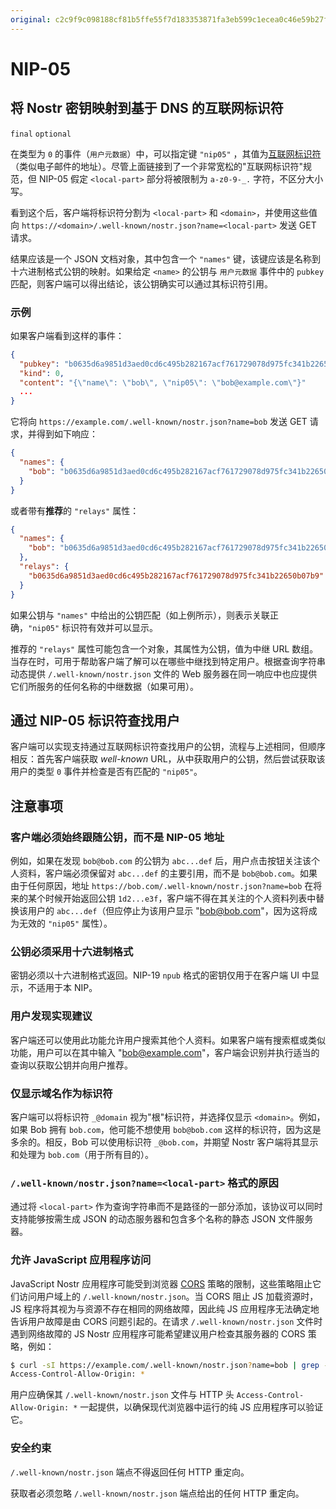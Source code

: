 ```yaml
---
original: c2c9f9c098188cf81b5ffe55f7d183353871fa3eb599c1ecea0c46e59b27fa8e
---
```


NIP-05
======

将 Nostr 密钥映射到基于 DNS 的互联网标识符
----------------------------------------------------

`final` `optional`

在类型为 `0` 的事件（`用户元数据`）中，可以指定键 `"nip05"` ，其值为[互联网标识符](https://datatracker.ietf.org/doc/html/rfc5322#section-3.4.1)（类似电子邮件的地址）。尽管上面链接到了一个非常宽松的"互联网标识符"规范，但 NIP-05 假定 `<local-part>` 部分将被限制为 `a-z0-9-_.` 字符，不区分大小写。

看到这个后，客户端将标识符分割为 `<local-part>` 和 `<domain>`，并使用这些值向 `https://<domain>/.well-known/nostr.json?name=<local-part>` 发送 GET 请求。

结果应该是一个 JSON 文档对象，其中包含一个 `"names"` 键，该键应该是名称到十六进制格式公钥的映射。如果给定 `<name>` 的公钥与 `用户元数据` 事件中的 `pubkey` 匹配，则客户端可以得出结论，该公钥确实可以通过其标识符引用。

### 示例

如果客户端看到这样的事件：

```json
{
  "pubkey": "b0635d6a9851d3aed0cd6c495b282167acf761729078d975fc341b22650b07b9",
  "kind": 0,
  "content": "{\"name\": \"bob\", \"nip05\": \"bob@example.com\"}"
  ...
}
```

它将向 `https://example.com/.well-known/nostr.json?name=bob` 发送 GET 请求，并得到如下响应：

```json
{
  "names": {
    "bob": "b0635d6a9851d3aed0cd6c495b282167acf761729078d975fc341b22650b07b9"
  }
}
````

或者带有**推荐**的 `"relays"` 属性：

```json
{
  "names": {
    "bob": "b0635d6a9851d3aed0cd6c495b282167acf761729078d975fc341b22650b07b9"
  },
  "relays": {
    "b0635d6a9851d3aed0cd6c495b282167acf761729078d975fc341b22650b07b9": [ "wss://relay.example.com", "wss://relay2.example.com" ]
  }
}
````

如果公钥与 `"names"` 中给出的公钥匹配（如上例所示），则表示关联正确，`"nip05"` 标识符有效并可以显示。

推荐的 `"relays"` 属性可能包含一个对象，其属性为公钥，值为中继 URL 数组。当存在时，可用于帮助客户端了解可以在哪些中继找到特定用户。根据查询字符串动态提供 `/.well-known/nostr.json` 文件的 Web 服务器在同一响应中也应提供它们所服务的任何名称的中继数据（如果可用）。

## 通过 NIP-05 标识符查找用户

客户端可以实现支持通过互联网标识符查找用户的公钥，流程与上述相同，但顺序相反：首先客户端获取 _well-known_ URL，从中获取用户的公钥，然后尝试获取该用户的类型 `0` 事件并检查是否有匹配的 `"nip05"`。

## 注意事项

### 客户端必须始终跟随公钥，而不是 NIP-05 地址

例如，如果在发现 `bob@bob.com` 的公钥为 `abc...def` 后，用户点击按钮关注该个人资料，客户端必须保留对 `abc...def` 的主要引用，而不是 `bob@bob.com`。如果由于任何原因，地址 `https://bob.com/.well-known/nostr.json?name=bob` 在将来的某个时候开始返回公钥 `1d2...e3f`，客户端不得在其关注的个人资料列表中替换该用户的 `abc...def`（但应停止为该用户显示 "bob@bob.com"，因为这将成为无效的 `"nip05"` 属性）。

### 公钥必须采用十六进制格式

密钥必须以十六进制格式返回。NIP-19 `npub` 格式的密钥仅用于在客户端 UI 中显示，不适用于本 NIP。

### 用户发现实现建议

客户端还可以使用此功能允许用户搜索其他个人资料。如果客户端有搜索框或类似功能，用户可以在其中输入 "bob@example.com"，客户端会识别并执行适当的查询以获取公钥并向用户推荐。

### 仅显示域名作为标识符

客户端可以将标识符 `_@domain` 视为"根"标识符，并选择仅显示 `<domain>`。例如，如果 Bob 拥有 `bob.com`，他可能不想使用 `bob@bob.com` 这样的标识符，因为这是多余的。相反，Bob 可以使用标识符 `_@bob.com`，并期望 Nostr 客户端将其显示和处理为 `bob.com`（用于所有目的）。

### `/.well-known/nostr.json?name=<local-part>` 格式的原因

通过将 `<local-part>` 作为查询字符串而不是路径的一部分添加，该协议可以同时支持能够按需生成 JSON 的动态服务器和包含多个名称的静态 JSON 文件服务器。

### 允许 JavaScript 应用程序访问

JavaScript Nostr 应用程序可能受到浏览器 [CORS][] 策略的限制，这些策略阻止它们访问用户域上的 `/.well-known/nostr.json`。当 CORS 阻止 JS 加载资源时，JS 程序将其视为与资源不存在相同的网络故障，因此纯 JS 应用程序无法确定地告诉用户故障是由 CORS 问题引起的。在请求 `/.well-known/nostr.json` 文件时遇到网络故障的 JS Nostr 应用程序可能希望建议用户检查其服务器的 CORS 策略，例如：

```bash
$ curl -sI https://example.com/.well-known/nostr.json?name=bob | grep -i ^Access-Control
Access-Control-Allow-Origin: *
```

用户应确保其 `/.well-known/nostr.json` 文件与 HTTP 头 `Access-Control-Allow-Origin: *` 一起提供，以确保现代浏览器中运行的纯 JS 应用程序可以验证它。

[CORS]: https://developer.mozilla.org/en-US/docs/Web/HTTP/CORS

### 安全约束

`/.well-known/nostr.json` 端点不得返回任何 HTTP 重定向。

获取者必须忽略 `/.well-known/nostr.json` 端点给出的任何 HTTP 重定向。